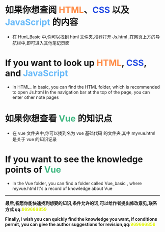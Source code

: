 # 如果你想查阅 <font color=#ff8a44>HTML</font>、<font color=#264de4>CSS</font> 以及 <font color=#69baf9>JavaScript</font> 的内容

- 在 Html_Basic 中,你可以找到 html 文件夹,推荐打开 Js.html ,在网页上方的导航栏中,即可进入其他笔记页面

# If you want to look up <font color=#ff8a44>HTML</font>, <font color=#264de4>CSS</font>, and <font color=#69baf9>JavaScript</font>

- In HTML\_ In basic, you can find the HTML folder, which is recommended to open Js.html In the navigation bar at the top of the page, you can enter other note pages

# 如果你想查看 <font color=#41b882>Vue</font> 的知识点

- 在 vue 文件夹中,你可以找到名为 vue 基础代码 的文件夹,其中 myvue.html 是关于 vue 的知识记录

# If you want to see the knowledge points of <font color=#41b882>Vue</font>

- In the Vue folder, you can find a folder called Vue_basic , where myvue.html It's a record of knowledge about Vue



***
__最后,祝愿你能快速找到想要的知识,条件允许的话,可以给作者提出修改意见,联系方式 qq:<font color=#e06f6f00>969666859</font>__


__Finally, I wish you can quickly find the knowledge you want, if conditions permit, you can give the author suggestions for revision,qq:<font color=#e06f6f00>969666859</font>__